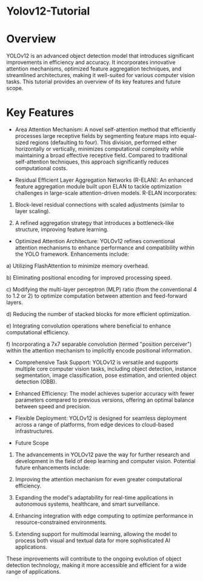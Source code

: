 # Yolov12-Tutorial
# Overview

YOLOv12 is an advanced object detection model that introduces significant improvements in efficiency and accuracy. It incorporates innovative attention mechanisms, optimized feature aggregation techniques, and streamlined architectures, making it well-suited for various computer vision tasks. This tutorial provides an overview of its key features and future scope.

# Key Features

* Area Attention Mechanism: A novel self-attention method that efficiently processes large receptive fields by segmenting feature maps into equal-sized regions (defaulting to four). This division, performed either horizontally or vertically, minimizes computational complexity while maintaining a broad effective receptive field. Compared to traditional self-attention techniques, this approach significantly reduces computational costs.

* Residual Efficient Layer Aggregation Networks (R-ELAN): An enhanced feature aggregation module built upon ELAN to tackle optimization challenges in large-scale attention-driven models. R-ELAN incorporates:

1. Block-level residual connections with scaled adjustments (similar to layer scaling).

2. A refined aggregation strategy that introduces a bottleneck-like structure, improving feature learning.

* Optimized Attention Architecture: YOLOv12 refines conventional attention mechanisms to enhance performance and compatibility within the YOLO framework. Enhancements include:

a) Utilizing FlashAttention to minimize memory overhead.

b) Eliminating positional encoding for improved processing speed.

c) Modifying the multi-layer perceptron (MLP) ratio (from the conventional 4 to 1.2 or 2) to optimize computation between attention and feed-forward layers.

d) Reducing the number of stacked blocks for more efficient optimization.

e) Integrating convolution operations where beneficial to enhance computational efficiency.

f) Incorporating a 7x7 separable convolution (termed "position perceiver") within the attention mechanism to implicitly encode positional information.

* Comprehensive Task Support: YOLOv12 is versatile and supports multiple core computer vision tasks, including object detection, instance segmentation, image classification, pose estimation, and oriented object detection (OBB).

* Enhanced Efficiency: The model achieves superior accuracy with fewer parameters compared to previous versions, offering an optimal balance between speed and precision.

* Flexible Deployment: YOLOv12 is designed for seamless deployment across a range of platforms, from edge devices to cloud-based infrastructures.

* Future Scope

1. The advancements in YOLOv12 pave the way for further research and development in the field of deep learning and computer vision. Potential future enhancements include:

2. Improving the attention mechanism for even greater computational efficiency.

3. Expanding the model's adaptability for real-time applications in autonomous systems, healthcare, and smart surveillance.

4. Enhancing integration with edge computing to optimize performance in resource-constrained environments.

5. Extending support for multimodal learning, allowing the model to process both visual and textual data for more sophisticated AI applications.

These improvements will contribute to the ongoing evolution of object detection technology, making it more accessible and efficient for a wide range of applications.

